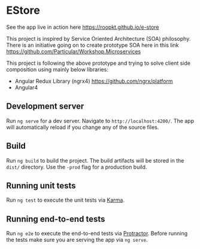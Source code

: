 # EStore

See the app live in action here https://roopkt.github.io/e-store

This project is inspired by Service Oriented Architecture (SOA) philosophy. 
There is an initiative going on to create prototype SOA here in this link https://github.com/Particular/Workshop.Microservices

This project is following the above prototype and trying to solve client side composition using mainly below libraries:

 * Angular Redux Library (ngrx4) https://github.com/ngrx/platform
 * Angular4 

## Development server

Run `ng serve` for a dev server. Navigate to `http://localhost:4200/`. The app will automatically reload if you change any of the source files.

## Build

Run `ng build` to build the project. The build artifacts will be stored in the `dist/` directory. Use the `-prod` flag for a production build.

## Running unit tests

Run `ng test` to execute the unit tests via [Karma](https://karma-runner.github.io).

## Running end-to-end tests

Run `ng e2e` to execute the end-to-end tests via [Protractor](http://www.protractortest.org/).
Before running the tests make sure you are serving the app via `ng serve`.

